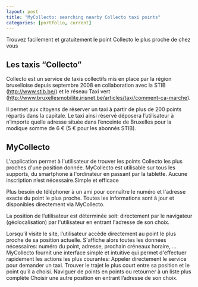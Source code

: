 ```yaml
---
layout: post
title: "MyCollecto: searching nearby Collecto taxi points"
categories: [portfolio, current]
---
```


Trouvez facilement et gratuitement le point Collecto le plus proche de chez vous

## Les taxis “Collecto”

Collecto est un service de taxis collectifs mis en place par la région bruxelloise depuis septembre 2008 en collaboration avec la STIB (http://www.stib.be/) et le réseau Taxi vert (http://www.bruxellesmobilite.irisnet.be/articles/taxi/comment-ca-marche). 

Il permet aux citoyens de réserver un taxi à partir de plus de 200 points répartis dans la capitale. Le taxi ainsi réservé déposera l’utilisateur à n’importe quelle adresse située dans l’enceinte de Bruxelles pour la modique somme de 6 € (5 € pour les abonnés STIB).

## MyCollecto

L'application permet à l'utilisateur de trouver les points Collecto les plus proches d'une position donnée. MyCollecto est utilisable sur tous les supports, du smartphone à l'ordinateur en passant par la tablette. Aucune inscription n’est nécessaire.Simple et efficace

Plus besoin de téléphoner à un ami pour connaître le numéro et l'adresse exacte du point le plus proche. Toutes les informations sont à jour et disponibles directement via MyCollecto.

La position de l’utilisateur est déterminée soit:
directement par le navigateur (géolocalisation)
par l'utilisateur en entrant l'adresse de son choix.

Lorsqu’il visite le site, l’utilisateur accède directement au point le plus proche de sa position actuelle. S'affiche alors toutes les données nécessaires: numéro du point, adresse, prochain créneaux horaire, ... 
MyCollecto fournit une interface simple et intuitive qui permet d'effectuer rapidement les actions les plus courantes:
Appeler directement le service pour demander un taxi.
Trouver le trajet le plus court entre sa position et le point qu'il a choisi.
Naviguer de points en points ou retourner à un liste plus complète
Choisir une autre position en entrant l’adresse de son choix.